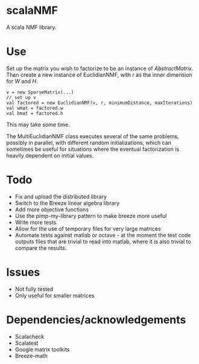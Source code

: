 scalaNMF
========

A scala NMF library.

Use
===
Set up the matrix you wish to factorize to be an instance of <i>AbstractMatrix</i>. Then create a new instance of
EuclidianNMF, with <i>r</i> as the inner dimension for <i>W</i> and <i>H</i>.

    v = new SparseMatrix(...)
    // set up v
    val factored = new EuclidianNMF(v, r, minimumDistance, maxIterations)
    val wmat = factored.w
    val hmat = factored.h

This may take some time.

The MultiEuclidianNMF class executes several of the same problems, possibly in parallel, with different random initializations,
which can sometimes be useful for situations where the eventual factorization is heavily dependent on initial values.

Todo
====
 * Fix and upload the distributed library
 * Switch to the Breeze linear algebra library
 * Add more objective functions
 * Use the pimp-my-library pattern to make breeze more useful
 * Write more tests
 * Allow for the use of temporary files for very large matrices
 * Automate tests against matlab or octave - at the moment the test code outputs files that are trivial to read into matlab,
 where it is also trivial to compare the results.

Issues
======
 * Not fully tested
 * Only useful for smaller matrices

Dependencies/acknowledgements
=============================
 * Scalacheck
 * Scalatest
 * Google matrix toolkits
 * Breeze-math